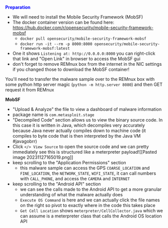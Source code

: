 <span style="color:blue;font-weight:bold">Preparation</span>
- We will need to install the Mobile Security Framework (MobSF)
- The docker container version can be found here: https://hub.docker.com/r/opensecurity/mobile-security-framework-mobsf
	- `docker pull opensecurity/mobile-security-framework-mobsf`
	- `docker run -it --rm -p 8000:8000 opensecurity/mobile-security-framework-mobsf:latest`
- One it shows `Listening at: http://0.0.0.0:8000` you can right-click that link and "Open Link" in browser to access the MobSF gui
- don't forget to remove REMnux box from the internet in the NIC settings if you changed those to download the MobSF container!

You'll need to transfer the malware sample over to the REMnux box with some python http server magic (`python -m http.server 8080`) and then GET request it from REMnux

**MobSF**
- "Upload & Analyze" the file to view a dashboard of malware information
- package name is `com.metasploit.stage`
- "Decompiled Code" section allows us to view the binary source code.  In this case it is written in Java, which decompiles very accurately because Java never actually compiles down to machine code (it compiles to byte code that is then interpreted by the Java VM #javagobrr)
- Click `</> View Source` to open the source code and we can pretty immediately see this is structured like a meterpreter payload![[Pasted image 20231127165019.png]]
- keep scrolling to the "Application Permissions" section
	- this malware sample can access the GPS `COARSE_LOCATION` and `FINE_LOCATION`, the `NETWORK_STATE`, `WIFI_STATE`, it can call numbers with `CALL_PHONE`, and access the `CAMERA` and `INTERNET`
- keep scrolling to the "Android API" section
	- we can see the calls made to the Android API to get a more granular understanding of what the malware actually does
	- `Execute OS Command` is here and we can actually click the file names on the right so pivot to exactly where in the code this takes place
	- `Get Cell Location` shows `meterpreter/CellCollector.java` which we can assume is a meterpreter class that calls the Android OS location API
